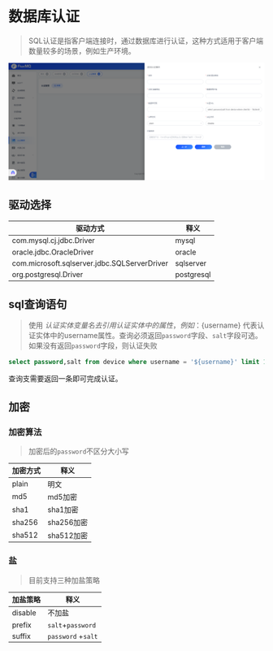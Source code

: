 # 数据库认证

> SQL认证是指客户端连接时，通过数据库进行认证，这种方式适用于客户端数量较多的场景，例如生产环境。

![img.png](../../../assets/images/auth2/img.png)

## 驱动选择
| **驱动方式**                | **释义**     |
|-------------------------|------------|
| com.mysql.cj.jdbc.Driver | mysql      |
| oracle.jdbc.OracleDriver | oracle     |
|  com.microsoft.sqlserver.jdbc.SQLServerDriver  | sqlserver  |
| org.postgresql.Driver                   | postgresql |




## sql查询语句

> 使用 ${认证实体变量名}去引用认证实体中的属性，例如：${username} 代表认证实体中的username属性。查询必须返回`password`字段、`salt`字段可选。如果没有返回`password`字段，则认证失败


```sql
select password,salt from device where username = '${username}' limit 1
```
查询支需要返回一条即可完成认证。

## 加密


### 加密算法

> 加密后的`password`不区分大小写

| **加密方式** | **释义**   |
|----------|----------|
| plain    | 明文       |
| md5      | md5加密    |
| sha1      | sha1加密   |
| sha256     | sha256加密 |
| sha512     | sha512加密 |

### 盐

> 目前支持三种加盐策略


| **加盐策略** | **释义**           |
|----------|------------------|
| disable  | 不加盐              |
| prefix   | `salt`+`password`  |
| suffix   | `password` +`salt` |








